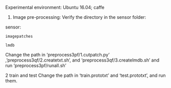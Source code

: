 Experimental environment: Ubuntu 16.04; caffe 

1. Image pre-processing:
Verify the directory in the sensor folder:

sensor:

	imagepatches 
  
	lmdb

Change the path in ‘preprocess3pf/1.cutpatch.py’ ,’preprocess3qf/2.createtxt.sh’, and ‘preprocess3qf/3.createlmdb.sh’ and run ‘preprocess3pf/runall.sh’

2 train and test 
Change the path in ‘train.prototxt’ and ‘test.prototxt’, and run them.
